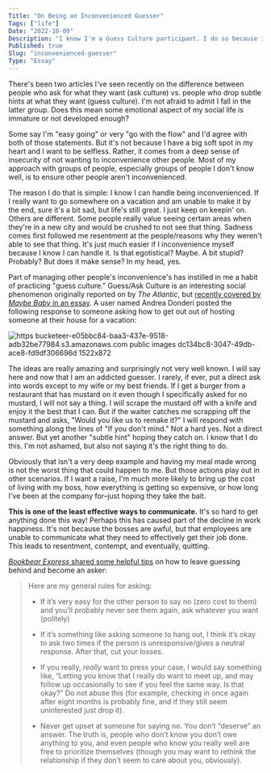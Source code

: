 ```yaml
---
Title: "On Being an Inconvenienced Guesser"
Tags: ["life"]
Date: "2022-10-09"
Description: "I know I'm a Guess Culture participant. I do so because it's easier to manage my inconvenience than someone else's. Is this the right way to act?"
Published: true
Slug: "inconvenienced-guesser"
Type: "Essay"
---
```

There's been two articles I've seen recently on the difference between people who ask for what they want (ask culture) vs. people who drop subtle hints at what they want (guess culture). I'm not afraid to admit I fall in the latter group. Does this mean some emotional aspect of my social life is immature or not developed enough?

Some say I'm "easy going" or very "go with the flow" and I'd agree with both of those statements. But it's not because I have a big soft spot in my heart and I want to be selfless. Rather, it comes from a deep sense of insecurity of not wanting to inconvenience other people. Most of my approach with groups of people, especially groups of people I don't know well, is to ensure other people aren't inconvenienced.

The reason I do that is simple: I know I can handle being inconvenienced. If I really want to go somewhere on a vacation and am unable to make it by the end, sure it's a bit sad, but life's still great. I just keep on keepin' on. Others are different. Some people really value seeing certain areas when they're in a new city and would be crushed to not see that thing. Sadness comes first followed me resentment at the people/reasons why they weren't able to see that thing. It's just much easier if I inconvenience myself because I know I can handle it. Is that egotistical? Maybe. A bit stupid? Probably? But does it make sense? In my head, yes.

Part of managing other people's inconvenience's has instilled in me a habit of practicing "guess culture." Guess/Ask Culture is an interesting social phenomenon originally reported on by *The Atlantic*, but [recently covered by *Maybe Baby* in an essay](https://haleynahman.substack.com/p/102-no-worries-if-not?s=r). A user named Andrea Donderi posted the following response to someone asking how to get out out of hosting someone at their house for a vacation:

![https bucketeer-e05bbc84-baa3-437e-9518-adb32be77984.s3.amazonaws.com public images dc134bc8-3047-49db-ace8-fd9df306696d 1522x872](//images.ctfassets.net/nk2hkdvz2uym/cZUhFNTPGlnfhPCO5Onp9/9a65a5216a4153c441e51fb28879826d/https___bucketeer-e05bbc84-baa3-437e-9518-adb32be77984.s3.amazonaws.com_public_images_dc134bc8-3047-49db-ace8-fd9df306696d_.webp)

The ideas are really amazing and surprisingly not very well known. I will say here and now that I am an addicted guesser. I rarely, if ever, put a direct ask into words except to my wife or my best friends. If I get a burger from a restaurant that has mustard on it even though I specifically asked for no mustard, I will not say a thing. I will scrape the mustard off with a knife and enjoy it the best that I can. But if the waiter catches me scrapping off the mustard and asks, "Would you like us to remake it?" I will respond with something along the lines of "If you don't mind." Not a hard yes. Not a direct answer. But yet another "subtle hint" hoping they catch on. I know that I do this. I'm not ashamed, but also not saying it's the right thing to do.

Obviously that isn't a very deep example and having my meal made wrong is not the worst thing that could happen to me. But those actions play out in other scenarios. If I want a raise, I'm much more likely to bring up the cost of living with my boss, how everything is getting so expensive, or how long I've been at the company for–just hoping they take the bait.

**This is one of the least effective ways to communicate.** It's so hard to get anything done this way! Perhaps this has caused part of the decline in work happiness. It's not because the bosses are awful, but that employees are unable to communicate what they need to effectively get their job done. This leads to resentment, contempt, and eventually, quitting.

[*Bookbear Express* shared some helpful tips](https://ava.substack.com/p/be-an-asker) on how to leave guessing behind and become an asker:

> Here are my general rules for asking:
> 
> -   If it’s very easy for the other person to say no (zero cost to them) and you’ll probably never see them again, ask whatever you want (politely)
>     
> -   If it’s something like asking someone to hang out, I think it’s okay to ask two times if the person is unresponsive/gives a neutral response. After that, cut your losses.
>     
> -   If you really, _really_ want to press your case, I would say something like, “Letting you know that I really do want to meet up, and may follow up occasionally to see if you feel the same way. Is that okay?” Do not abuse this (for example, checking in once again after eight months is probably fine, and if they still seem uninterested just drop it).
>     
> -   Never get upset at someone for saying no. You don’t “deserve” an answer. The truth is, people who don’t know you don’t owe anything to you, and even people who know you really well are free to prioritize themselves (though you may want to rethink the relationship if they don’t seem to care about you, obviously).